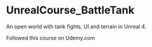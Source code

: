 # UnrealCourse_BattleTank
An open world with tank fights, UI and terrain in Unreal 4.


Followed this course on Udemy.com